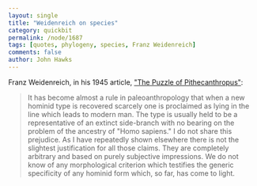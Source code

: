 ```yaml
---
layout: single 
title: "Weidenreich on species" 
category: quickbit
permalink: /node/1687
tags: [quotes, phylogeny, species, Franz Weidenreich] 
comments: false 
author: John Hawks 
---
```


Franz Weidenreich, in his 1945 article, <a href="http://www.repositories.nl/Indonesia/Honig_Verdoorn/Honig50.pdf">"The Puzzle of Pithecanthropus"</a>: 

<blockquote>It has become almost a rule in paleoanthropology that when a new hominid type is recovered scarcely one is proclaimed as lying in the line which leads to modern man. The type is usually held to be a representative of an extinct side-branch with no bearing on the problem of the ancestry of "Homo sapiens." I do not share this prejudice. As I have repeatedly shown elsewhere there is not the slightest justification for all those claims. They are completely arbitrary and based on purely subjective impressions. We do not know of any morphological criterion which testifies the generic specificity of any hominid form which, so far, has come to light. </blockquote>

